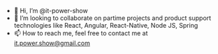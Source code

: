 - 👋 Hi, I’m @it-power-show
- 💞️ I’m looking to collaborate on partime projects and product support technologies like React, Angular, React-Native, Node JS, Spring
- 📫 How to reach me, feel free to contact me at it.power.show@gmail.com

<!---
it-power-show/it-power-show is a ✨ special ✨ repository because its `README.md` (this file) appears on your GitHub profile.
You can click the Preview link to take a look at your changes.
--->
